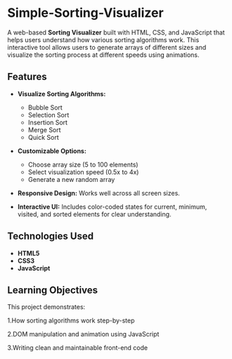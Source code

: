 # Simple-Sorting-Visualizer

A web-based **Sorting Visualizer** built with HTML, CSS, and JavaScript that helps users understand how various sorting algorithms work. This interactive tool allows users to generate arrays of different sizes and visualize the sorting process at different speeds using animations.

## Features

- **Visualize Sorting Algorithms:**
  - Bubble Sort
  - Selection Sort
  - Insertion Sort
  - Merge Sort
  - Quick Sort

- **Customizable Options:**
  - Choose array size (5 to 100 elements)
  - Select visualization speed (0.5x to 4x)
  - Generate a new random array

- **Responsive Design:** Works well across all screen sizes.

- **Interactive UI:** Includes color-coded states for current, minimum, visited, and sorted elements for clear understanding.

## Technologies Used

- **HTML5**
- **CSS3**
- **JavaScript**

## Learning Objectives
This project demonstrates:

1.How sorting algorithms work step-by-step

2.DOM manipulation and animation using JavaScript

3.Writing clean and maintainable front-end code
